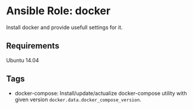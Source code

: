 # Ansible Role: docker

Install docker and provide usefull settings for it.

## Requirements

Ubuntu 14.04

## Tags

- docker-compose: Install/update/actualize docker-compose utility with given version `docker.data.docker_compose_version`.

